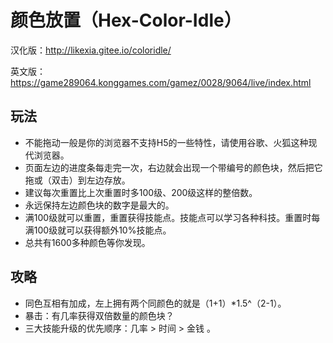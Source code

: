 # 颜色放置（Hex-Color-Idle）

汉化版：http://likexia.gitee.io/coloridle/

英文版：https://game289064.konggames.com/gamez/0028/9064/live/index.html


## 玩法

* 不能拖动一般是你的浏览器不支持H5的一些特性，请使用谷歌、火狐这种现代浏览器。
* 页面左边的进度条每走完一次，右边就会出现一个带编号的颜色块，然后把它拖或（双击）到左边存放。
* 建议每次重置比上次重置时多100级、200级这样的整倍数。
* 永远保持左边颜色块的数字是最大的。
* 满100级就可以重置，重置获得技能点。技能点可以学习各种科技。重置时每满100级就可以获得额外10%技能点。
* 总共有1600多种颜色等你发现。


## 攻略

* 同色互相有加成，左上拥有两个同颜色的就是（1+1）*1.5^（2-1）。
* 暴击：有几率获得双倍数量的颜色块？
* 三大技能升级的优先顺序：几率 > 时间 > 金钱 。